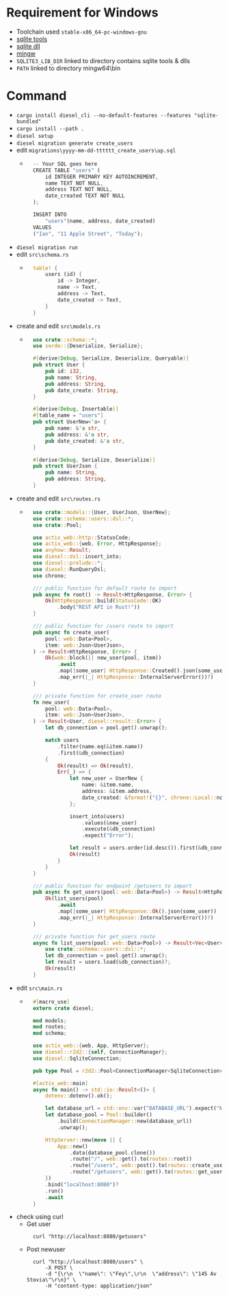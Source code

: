 # Requirement for Windows
- Toolchain used `stable-x86_64-pc-windows-gnu`
- [sqlite tools](https://www.sqlite.org/2021/sqlite-tools-win32-x86-3360000.zip)
- [sqlite dll](https://www.sqlite.org/2021/sqlite-dll-win32-x86-3360000.zip)
- [mingw](https://sourceforge.net/projects/mingw-w64/files/latest/download)
- `SQLITE3_LIB_DIR` linked to directory contains sqlite tools & dlls
- `PATH` linked to directory mingw64\bin

# Command
- `cargo install diesel_cli --no-default-features --features "sqlite-bundled"`
- `cargo install --path .`
- `diesel setup`
- `diesel migration generate create_users`
- edit `migrations\yyyy-mm-dd-tttttt_create_users\up.sql`
    - ```rust
        -- Your SQL goes here
        CREATE TABLE "users" (
            id INTEGER PRIMARY KEY AUTOINCREMENT,
            name TEXT NOT NULL,
            address TEXT NOT NULL,
            date_created TEXT NOT NULL
        );

        INSERT INTO
            "users"(name, address, date_created)
        VALUES
        ("Ian", "11 Apple Street", "Today");
        ```
- `diesel migration run`
- edit `src\schema.rs`
    - ```rust
        table! {
            users (id) {
                id -> Integer,
                name -> Text,
                address -> Text,
                date_created -> Text,
            }
        }
        ```
- create and edit `src\models.rs`
    - ```rust
        use crate::schema::*;
        use serde::{Deserialize, Serialize};

        #[derive(Debug, Serialize, Deserialize, Queryable)]
        pub struct User {
            pub id: i32,
            pub name: String,
            pub address: String,
            pub date_create: String,
        }

        #[derive(Debug, Insertable)]
        #[table_name = "users"]
        pub struct UserNew<'a> {
            pub name: &'a str,
            pub address: &'a str,
            pub date_created: &'a str,
        }

        #[derive(Debug, Serialize, Deserialize)]
        pub struct UserJson {
            pub name: String,
            pub address: String,
        }
        ```
- create and edit `src\routes.rs`
    - ```rust
        use crate::models::{User, UserJson, UserNew};
        use crate::schema::users::dsl::*;
        use crate::Pool;

        use actix_web::http::StatusCode;
        use actix_web::{web, Error, HttpResponse};
        use anyhow::Result;
        use diesel::dsl::insert_into;
        use diesel::prelude::*;
        use diesel::RunQueryDsl;
        use chrono;

        /// public function for default route to import
        pub async fn root() -> Result<HttpResponse, Error> {
            Ok(HttpResponse::build(StatusCode::OK)
                .body("REST API in Rust!"))
        }

        /// public function for /users route to import
        pub async fn create_user(
            pool: web::Data<Pool>,
            item: web::Json<UserJson>,
        ) -> Result<HttpResponse, Error> {
            Ok(web::block(|| new_user(pool, item))
                .await
                .map(|some_user| HttpResponse::Created().json(some_user))
                .map_err(|_| HttpResponse::InternalServerError())?)
        }

        /// private function for create_user route
        fn new_user(
            pool: web::Data<Pool>,
            item: web::Json<UserJson>,
        ) -> Result<User, diesel::result::Error> {
            let db_connection = pool.get().unwrap();

            match users
                .filter(name.eq(&item.name))
                .first(&db_connection)
            {
                Ok(result) => Ok(result),
                Err(_) => {
                    let new_user = UserNew {
                        name: &item.name,
                        address: &item.address,
                        date_created: &format!("{}", chrono::Local::now().naive_local()),
                    };

                    insert_into(users)
                        .values(&new_user)
                        .execute(&db_connection)
                        .expect("Error");

                    let result = users.order(id.desc()).first(&db_connection).unwrap();
                    Ok(result)
                }
            }
        }

        /// public function for endpoint /getusers to import
        pub async fn get_users(pool: web::Data<Pool>) -> Result<HttpResponse, Error> {
            Ok(list_users(pool)
                .await
                .map(|some_user| HttpResponse::Ok().json(some_user))
                .map_err(|_| HttpResponse::InternalServerError())?)
        }

        /// private function for get_users route
        async fn list_users(pool: web::Data<Pool>) -> Result<Vec<User>, diesel::result::Error> {
            use crate::schema::users::dsl::*;
            let db_connection = pool.get().unwrap();
            let result = users.load(&db_connection)?;
            Ok(result)
        }
        ```
- edit `src\main.rs`
    - ```rust
        #[macro_use]
        extern crate diesel;

        mod models;
        mod routes;
        mod schema;

        use actix_web::{web, App, HttpServer};
        use diesel::r2d2::{self, ConnectionManager};
        use diesel::SqliteConnection;

        pub type Pool = r2d2::Pool<ConnectionManager<SqliteConnection>>;

        #[actix_web::main]
        async fn main() -> std::io::Result<()> {
            dotenv::dotenv().ok();

            let database_url = std::env::var("DATABASE_URL").expect("NOT FOUND");
            let database_pool = Pool::builder()
                .build(ConnectionManager::new(database_url))
                .unwrap();

            HttpServer::new(move || {
                App::new()
                    .data(database_pool.clone())
                    .route("/", web::get().to(routes::root))
                    .route("/users", web::post().to(routes::create_user))
                    .route("/getusers", web::get().to(routes::get_users))
            })
            .bind("localhost:8080")?
            .run()
            .await
        }
        ```
- check using curl
    - Get user 
      ```shell
        curl "http://localhost:8080/getusers"
        ```
    - Post newuser
      ```shell
        curl "http://localhost:8080/users" \
            -X POST \
            -d "{\r\n  \"name\": \"Fey\",\r\n  \"address\": \"145 Av Stovia\"\r\n}" \
            -H "content-type: application/json" 
        ```